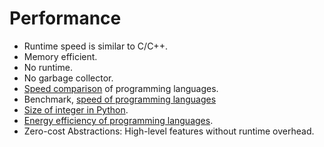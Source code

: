 # Performance

* Runtime speed is similar to C/C++.
* Memory efficient.
* No runtime.
* No garbage collector.
* [Speed comparison](https://github.com/niklas-heer/speed-comparison) of programming languages.
* Benchmark, [speed of programming languages](https://benchmarksgame-team.pages.debian.net/benchmarksgame/box-plot-summary-charts.html)
* [Size of integer in Python](https://python.code-maven.com/size-of-integer-in-python). <!-- (28 bytes) -->
* [Energy efficiency of programming languages](https://thenewstack.io/which-programming-languages-use-the-least-electricity/).
* Zero-cost Abstractions: High-level features without runtime overhead.

